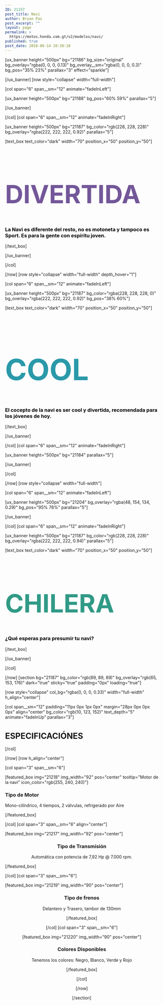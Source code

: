 ```yaml
---
ID: 21157
post_title: Navi
author: Bryan Paz
post_excerpt: ""
layout: page
permalink: >
  https://motos.honda.com.gt/v2/modelos/navi/
published: true
post_date: 2018-06-14 10:38:18
---
```

[ux_banner height="500px" bg="21186" bg_size="original" bg_overlay="rgba(0, 0, 0, 0.13)" bg_overlay__sm="rgba(0, 0, 0, 0.3)" bg_pos="35% 23%" parallax="3" effect="sparkle"]


[/ux_banner]
[row style="collapse" width="full-width"]

[col span="6" span__sm="12" animate="fadeInLeft"]

[ux_banner height="500px" bg="21188" bg_pos="60% 59%" parallax="5"]


[/ux_banner]

[/col]
[col span="6" span__sm="12" animate="fadeInRight"]

[ux_banner height="500px" bg="21187" bg_color="rgb(228, 228, 228)" bg_overlay="rgba(222, 222, 222, 0.92)" parallax="5"]

[text_box text_color="dark" width="70" position_x="50" position_y="50"]

<h1 style="color:#735799; font-size:590%;">DIVERTIDA</h1>
<h3 style="color:black;">La Navi es diferente del resto, no es motoneta y tampoco es Sport. Es para la gente con espíritu joven. </h3>

[/text_box]

[/ux_banner]

[/col]

[/row]
[row style="collapse" width="full-width" depth_hover="1"]

[col span="6" span__sm="12" animate="fadeInLeft"]

[ux_banner height="500px" bg="21187" bg_color="rgba(228, 228, 228, 0)" bg_overlay="rgba(222, 222, 222, 0.92)" bg_pos="38% 60%"]

[text_box text_color="dark" width="70" position_x="50" position_y="50"]

<h1 style="color:#2A99A9; font-size:690%;">COOL</h1>
<h3 style="color:black;">El cocepto de la navi es ser cool y divertida, recomendada para los jóvenes de hoy. </h3>

[/text_box]

[/ux_banner]

[/col]
[col span="6" span__sm="12" animate="fadeInRight"]

[ux_banner height="500px" bg="21184" parallax="5"]


[/ux_banner]

[/col]

[/row]
[row style="collapse" width="full-width"]

[col span="6" span__sm="12" animate="fadeInLeft"]

[ux_banner height="500px" bg="21204" bg_overlay="rgba(48, 154, 134, 0.29)" bg_pos="95% 78%" parallax="5"]


[/ux_banner]

[/col]
[col span="6" span__sm="12" animate="fadeInRight"]

[ux_banner height="500px" bg="21187" bg_color="rgb(228, 228, 228)" bg_overlay="rgba(222, 222, 222, 0.94)" parallax="5"]

[text_box text_color="dark" width="70" position_x="50" position_y="50"]

<h1 style="color:#309A86; font-size:590%;">CHILERA</h1>
<h3 style="color:black;">¿Qué esperas para presumir tu navi? </h3>

[/text_box]

[/ux_banner]

[/col]

[/row]
[section bg="21187" bg_color="rgb(89, 89, 89)" bg_overlay="rgb(65, 153, 176)" dark="true" sticky="true" padding="0px" loading="true"]

[row style="collapse" col_bg="rgba(0, 0, 0, 0.33)" width="full-width" h_align="center"]

[col span__sm="12" padding="11px 0px 1px 0px" margin="28px 0px 0px 0px" align="center" bg_color="rgb(10, 123, 152)" text_depth="5" animate="fadeInUp" parallax="3"]

<h1 style="font-size:190%;">ESPECIFICACIÓNES</h1>

[/col]

[/row]
[row h_align="center"]

[col span="3" span__sm="6"]

[featured_box img="21218" img_width="92" pos="center" tooltip="Motor de la navi" icon_color="rgb(255, 240, 240)"]

<h3>Tipo de Motor</h3>
<p>Mono-cilíndrico, 4 tiempos, 2 válvulas, refrigerado por Aire
</p>

[/featured_box]

[/col]
[col span="3" span__sm="6" align="center"]

[featured_box img="21217" img_width="92" pos="center"]

<center><h3>Tipo de Transmisión</h3>
<p>Automática con potencia de 7,92 Hp @ 7.000 rpm.</p>
</center>

[/featured_box]

[/col]
[col span="3" span__sm="6"]

[featured_box img="21219" img_width="90" pos="center"]

<center><h3>Tipo de frenos</h3>
<p>Delantero y Trasero, tambor de 130mm</p>

[/featured_box]

[/col]
[col span="3" span__sm="6"]

[featured_box img="21220" img_width="90" pos="center"]

<center><h3>Colores Disponibles</h3>
<p>Tenemos los colores: Negro, Blanco, Verde y Rojo</p>
<center>

[/featured_box]

[/col]

[/row]

[/section]